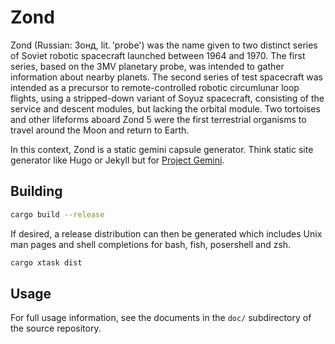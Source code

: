# Zond
Zond (Russian: Зонд, lit. 'probe') was the name given to two distinct series of
Soviet robotic spacecraft launched between 1964 and 1970. The first series, based
on the 3MV planetary probe, was intended to gather information about nearby
planets. The second series of test spacecraft was intended as a precursor to
remote-controlled robotic circumlunar loop flights, using a stripped-down variant
of Soyuz spacecraft, consisting of the service and descent modules, but lacking
the orbital module. Two tortoises and other lifeforms aboard Zond 5 were the first
terrestrial organisms to travel around the Moon and return to Earth.

In this context, Zond is a static gemini capsule generator. Think static site
generator like Hugo or Jekyll but for [Project Gemini](https://gemini.circumlunar.space).

## Building
```sh
cargo build --release
```
If desired, a release distribution can then be generated which includes Unix man
pages and shell completions for bash, fish, posershell and zsh.
```sh
cargo xtask dist
```
## Usage
For full usage information, see the documents in the `doc/` subdirectory of the
source repository.
